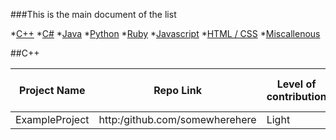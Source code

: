 ###This is the main document of the list

*[C++](https://github.com/avinoth/OpenSourceForBeginners/blob/master/MainDoc.md#C++)
*[C#](https://github.com/avinoth/OpenSourceForBeginners/blob/master/MainDoc.md#C#)
*[Java](https://github.com/avinoth/OpenSourceForBeginners/blob/master/MainDoc.md#Java)
*[Python](https://github.com/avinoth/OpenSourceForBeginners/blob/master/MainDoc.md#Python)
*[Ruby](https://github.com/avinoth/OpenSourceForBeginners/blob/master/MainDoc.md#Ruby)
*[Javascript](https://github.com/avinoth/OpenSourceForBeginners/blob/master/MainDoc.md#Javascript)
*[HTML / CSS](https://github.com/avinoth/OpenSourceForBeginners/blob/master/MainDoc.md#HTML-CSS)
*[Miscallenous](https://github.com/avinoth/OpenSourceForBeginners/blob/master/MainDoc.md#Misc)

##C++

| Project Name  | Repo Link                         | Level of contribution | Skill level required |
|---------------|-----------------------------------|-----------------------|----------------------|
|ExampleProject |http:/github.com/somewherehere     | Light                 | Begineer
